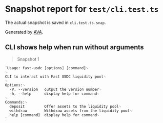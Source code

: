 # Snapshot report for `test/cli.test.ts`

The actual snapshot is saved in `cli.test.ts.snap`.

Generated by [AVA](https://avajs.dev).

## CLI shows help when run without arguments

> Snapshot 1

    `Usage: fast-usdc [options] [command]␊
    ␊
    CLI to interact with Fast USDC liquidity pool␊
    ␊
    Options:␊
      -V, --version   output the version number␊
      -h, --help      display help for command␊
    ␊
    Commands:␊
      deposit         Offer assets to the liquidity pool␊
      withdraw        Withdraw assets from the liquidity pool␊
      help [command]  display help for command␊
    `
